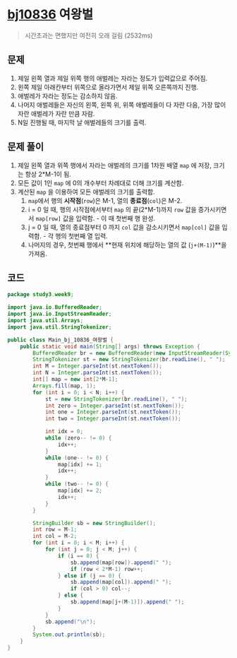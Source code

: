 # [bj10836](https://www.acmicpc.net/problem/10836) 여왕벌

> 시간초과는 면했지만 여전히 오래 걸림 (2532ms)

## 문제

1. 제일 왼쪽 열과 제일 위쪽 행의 애벌레는 자라는 정도가 입력값으로 주어짐. 
2. 왼쪽 제일 아래칸부터 위쪽으로 올라가면서 제일 위쪽 오른쪽까지 진행.
3. 애벌레가 자라는 정도는 감소하지 않음.
4. 나머지 애벌레들은 자신의 왼쪽, 왼쪽 위, 위쪽 애벌레들이 다 자란 다음, 가장 많이 자란 애벌레가 자란 만큼 자람.
5. N일 진행될 때, 마지막 날 애벌레들의 크기를 출력.

## 문제 풀이

1. 제일 왼쪽 열과 위쪽 행에서 자라는 애벌레의 크기를 1차원 배열 `map` 에 저장, 크기는 항상 2*M-1이 됨.
2. 모든 값이 1인 `map` 에 0의 개수부터 차례대로 더해 크기를 계산함. 
3. 계산된 `map` 을 이용하여 모든 애벌레의 크기를 출력함.
   1. `map`에서 행의 **시작점**(`row`)은 M-1,  열의 **종료점**(`col`)은 M-2. 
   2. i = 0 일 때, 행의 시작점에서부터 `map` 의 끝(2*M-1)까지 `row` 값을 증가시키면서 `map[row]` 값을 입력함. - 이 때 첫번째 행 완성.
   3. j = 0 일 때, 열의 종료점부터 0 까지 `col` 값을 감소시키면서 `map[col]` 값을 입력함. - 각 행의 첫번째 열 입력.
   4. 나머지의 경우, 첫번째 행에서 **현재 위치에 해당하는 열의 값 (`j+(M-1)`)**을 가져옴.

##  코드

```java
package study3.week9;

import java.io.BufferedReader;
import java.io.InputStreamReader;
import java.util.Arrays;
import java.util.StringTokenizer;

public class Main_bj_10836_여왕벌 {
    public static void main(String[] args) throws Exception {
        BufferedReader br = new BufferedReader(new InputStreamReader(System.in));
        StringTokenizer st = new StringTokenizer(br.readLine(), " ");
        int M = Integer.parseInt(st.nextToken());
        int N = Integer.parseInt(st.nextToken());
        int[] map = new int[2*M-1];
        Arrays.fill(map, 1);
        for (int i = 0; i < N; i++) {
            st = new StringTokenizer(br.readLine(), " ");
            int zero = Integer.parseInt(st.nextToken());
            int one = Integer.parseInt(st.nextToken());
            int two = Integer.parseInt(st.nextToken());

            int idx = 0;
            while (zero-- != 0) {
                idx++;
            }
            while (one-- != 0) {
                map[idx] += 1;
                idx++;
            }
            while (two-- != 0) {
                map[idx] += 2;
                idx++;
            }
        }

        StringBuilder sb = new StringBuilder();
        int row = M-1;
        int col = M-2;
        for (int i = 0; i < M; i++) {
            for (int j = 0; j < M; j++) {
                if (i == 0) {
                    sb.append(map[row]).append(" ");
                    if (row < 2*M-1) row++;
                } else if (j == 0) {
                    sb.append(map[col]).append(" ");
                    if (col > 0) col--;
                } else {
                    sb.append(map[j+(M-1)]).append(" ");
                }
            }
            sb.append("\n");
        }
        System.out.println(sb);
    }
}
```
